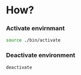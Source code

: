 # How?
### Activate envirnmant
```sh
source ./bin/activate
```
### Deactivate environment
```sh
deactivate
```
